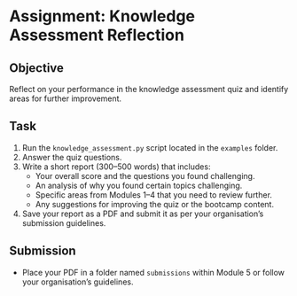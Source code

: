 # Assignment: Knowledge Assessment Reflection

## Objective
Reflect on your performance in the knowledge assessment quiz and identify areas for further improvement.

## Task
1. Run the `knowledge_assessment.py` script located in the `examples` folder.
2. Answer the quiz questions.
3. Write a short report (300–500 words) that includes:
   - Your overall score and the questions you found challenging.
   - An analysis of why you found certain topics challenging.
   - Specific areas from Modules 1–4 that you need to review further.
   - Any suggestions for improving the quiz or the bootcamp content.
4. Save your report as a PDF and submit it as per your organisation’s submission guidelines.

## Submission
- Place your PDF in a folder named `submissions` within Module 5 or follow your organisation’s guidelines.
